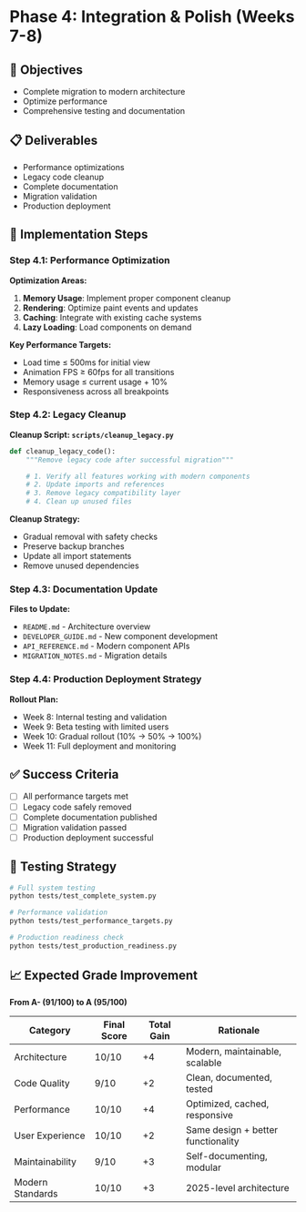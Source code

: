 # Phase 4: Integration & Polish (Weeks 7-8)

## 🎯 Objectives

- Complete migration to modern architecture
- Optimize performance
- Comprehensive testing and documentation

## 📋 Deliverables

- Performance optimizations
- Legacy code cleanup
- Complete documentation
- Migration validation
- Production deployment

## 🔧 Implementation Steps

### Step 4.1: Performance Optimization

**Optimization Areas:**

1. **Memory Usage**: Implement proper component cleanup
2. **Rendering**: Optimize paint events and updates
3. **Caching**: Integrate with existing cache systems
4. **Lazy Loading**: Load components on demand

**Key Performance Targets:**

- Load time ≤ 500ms for initial view
- Animation FPS ≥ 60fps for all transitions
- Memory usage ≤ current usage + 10%
- Responsiveness across all breakpoints

### Step 4.2: Legacy Cleanup

**Cleanup Script: `scripts/cleanup_legacy.py`**

```python
def cleanup_legacy_code():
    """Remove legacy code after successful migration"""

    # 1. Verify all features working with modern components
    # 2. Update imports and references
    # 3. Remove legacy compatibility layer
    # 4. Clean up unused files
```

**Cleanup Strategy:**

- Gradual removal with safety checks
- Preserve backup branches
- Update all import statements
- Remove unused dependencies

### Step 4.3: Documentation Update

**Files to Update:**

- `README.md` - Architecture overview
- `DEVELOPER_GUIDE.md` - New component development
- `API_REFERENCE.md` - Modern component APIs
- `MIGRATION_NOTES.md` - Migration details

### Step 4.4: Production Deployment Strategy

**Rollout Plan:**

- Week 8: Internal testing and validation
- Week 9: Beta testing with limited users
- Week 10: Gradual rollout (10% → 50% → 100%)
- Week 11: Full deployment and monitoring

## ✅ Success Criteria

- [ ] All performance targets met
- [ ] Legacy code safely removed
- [ ] Complete documentation published
- [ ] Migration validation passed
- [ ] Production deployment successful

## 🧪 Testing Strategy

```bash
# Full system testing
python tests/test_complete_system.py

# Performance validation
python tests/test_performance_targets.py

# Production readiness check
python tests/test_production_readiness.py
```

## 📈 Expected Grade Improvement

**From A- (91/100) to A (95/100)**

| Category         | Final Score | Total Gain | Rationale                          |
| ---------------- | ----------- | ---------- | ---------------------------------- |
| Architecture     | 10/10       | +4         | Modern, maintainable, scalable     |
| Code Quality     | 9/10        | +2         | Clean, documented, tested          |
| Performance      | 10/10       | +4         | Optimized, cached, responsive      |
| User Experience  | 10/10       | +2         | Same design + better functionality |
| Maintainability  | 9/10        | +3         | Self-documenting, modular          |
| Modern Standards | 10/10       | +3         | 2025-level architecture            |

